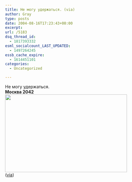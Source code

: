 ```yaml
---
title: Не могу удержаться. (via)
author: Gray
type: posts
date: 2004-08-16T17:23:43+00:00
excerpt:
url: /5183
dsq_thread_id:
  - 1817393332
esml_socialcount_LAST_UPDATED:
  - 1497264245
essb_cache_expire:
  - 1614451101
categories:
  - Uncategorized

---
```








Не могу удержаться.  
**Москва 2042**  
<img src="https://i2.wp.com/www.searchengines.ru/blog/images/bilet.jpg?resize=400%2C255" width="400" height="255" alt="" border="0" data-recalc-dims="1" />  
(<a href="http://www.livejournal.com/users/zzebra/241255.html" target="_blank">via</a>)